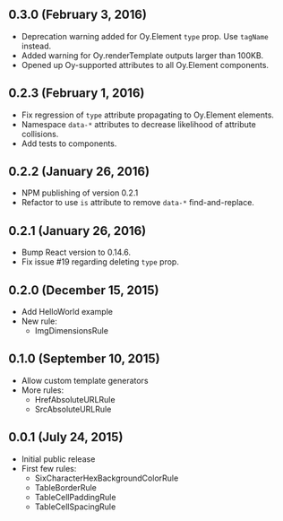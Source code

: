 ## 0.3.0 (February 3, 2016)

- Deprecation warning added for Oy.Element `type` prop. Use `tagName` instead.
- Added warning for Oy.renderTemplate outputs larger than 100KB.
- Opened up Oy-supported attributes to all Oy.Element components.

## 0.2.3 (February 1, 2016)

- Fix regression of `type` attribute propagating to Oy.Element elements.
- Namespace `data-*` attributes to decrease likelihood of attribute collisions.
- Add tests to components.

## 0.2.2 (January 26, 2016)

- NPM publishing of version 0.2.1
- Refactor to use `is` attribute to remove `data-*` find-and-replace.

## 0.2.1 (January 26, 2016)

- Bump React version to 0.14.6.
- Fix issue #19 regarding deleting `type` prop.

## 0.2.0 (December 15, 2015)

- Add HelloWorld example
- New rule:
  - ImgDimensionsRule

## 0.1.0 (September 10, 2015)

- Allow custom template generators
- More rules:
  - HrefAbsoluteURLRule
  - SrcAbsoluteURLRule

## 0.0.1 (July 24, 2015)

- Initial public release
- First few rules:
  - SixCharacterHexBackgroundColorRule
  - TableBorderRule
  - TableCellPaddingRule
  - TableCellSpacingRule
